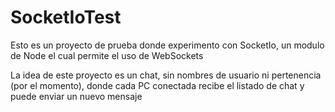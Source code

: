 # SocketIoTest

Esto es un proyecto de prueba donde experimento con SocketIo, un modulo de Node el cual permite el uso de WebSockets

La idea de este proyecto es un chat, sin nombres de usuario ni pertenencia (por el momento), donde cada PC conectada recibe el listado de chat y puede enviar un nuevo mensaje